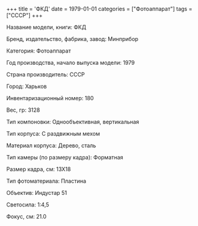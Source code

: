 +++
title = 'ФКД'
date = 1979-01-01
categories = ["Фотоаппарат"]
tags = ["СССР"]
+++

Название модели, книги: ФКД

Бренд, издательство, фабрика, завод: Минприбор

Категория: Фотоаппарат

Год производства, начало выпуска модели: 1979

Страна производитель: СССР

Город: Харьков

Инвентаризационный номер: 180

Вес, гр: 3128

Тип компоновки: Однообъективная, вертикальная

Тип корпуса: С раздвижным мехом

Материал корпуса: Дерево, сталь

Тип камеры (по размеру кадра): Форматная

Размер кадра, см: 13Х18

Тип фотоматериала: Пластина

Объектив: Индустар 51

Светосила: 1:4,5

Фокус, см: 21.0

